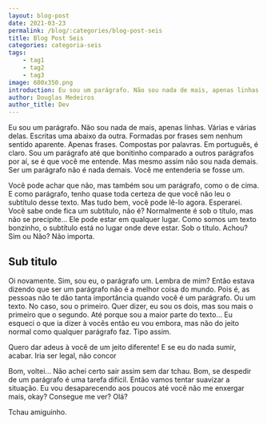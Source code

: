 ```yaml
---
layout: blog-post
date: 2021-03-23
permalink: /blog/:categories/blog-post-seis
title: Blog Post Seis
categories: categoria-seis
tags:
    - tag1
    - tag2
    - tag3
image: 600x350.png
introduction: Eu sou um parágrafo. Não sou nada de mais, apenas linhas. Várias e várias delas. Escritas uma abaixo da outra. Formadas por frases sem nenhum sentido aparente. Apenas frases. Compostas por palavras. Em português, é claro.
author: Douglas Medeiros
author_title: Dev
---
```


Eu sou um parágrafo. Não sou nada de mais, apenas linhas. Várias e várias delas. Escritas uma abaixo da outra. Formadas
por frases sem nenhum sentido aparente. Apenas frases. Compostas por palavras. Em português, é claro. Sou um parágrafo
até que bonitinho comparado a outros parágrafos por aí, se é que você me entende. Mas mesmo assim não sou nada demais.
Ser um parágrafo não é nada demais. Você me entenderia se fosse um.

Você pode achar que não, mas também sou um parágrafo, como o de cima. E como parágrafo, tenho quase toda certeza de que
você não leu o subtítulo desse texto. Mas tudo bem, você pode lê-lo agora. Esperarei. Você sabe onde fica um subtítulo,
não é? Normalmente é sob o título, mas não se precipite... Ele pode estar em qualquer lugar. Como somos um texto
bonzinho, o subtítulo está no lugar onde deve estar. Sob o título. Achou? Sim ou Não? Não importa.

## Sub titulo

Oi novamente. Sim, sou eu, o parágrafo um. Lembra de mim? Então estava dizendo que ser um parágrafo não é a melhor coisa
do mundo. Pois é, as pessoas não te dão tanta importância quando você é um parágrafo. Ou um texto. No caso, sou o
primeiro. Quer dizer, eu sou os dois, mas sou mais o primeiro que o segundo. Até porque sou a maior parte do texto... Eu
esqueci o que ia dizer à vocês então eu vou embora, mas não do jeito normal como qualquer parágrafo faz. Tipo assim.

Quero dar adeus à você de um jeito diferente! E se eu do nada sumir, acabar. Iria ser legal, não concor

Bom, voltei... Não achei certo sair assim sem dar tchau. Bom, se despedir de um parágrafo é uma tarefa difícil. Então
vamos tentar suavizar a situação. Eu vou desaparecendo aos poucos até você não me enxergar mais, okay? Consegue me ver?
Olá?

Tchau amiguinho.